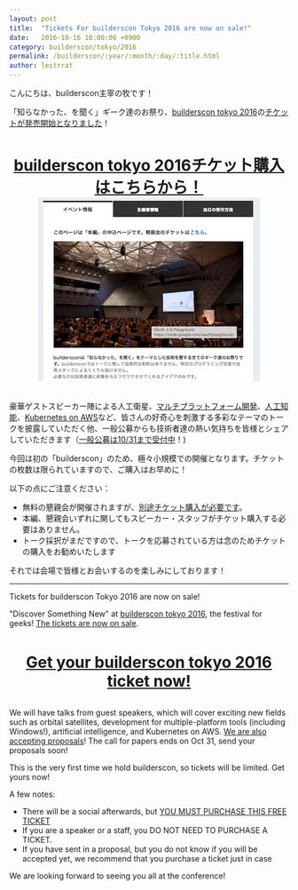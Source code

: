 ```yaml
---
layout: post
title:  "Tickets For builderscon Tokyo 2016 are now on sale!"
date:   2016-10-16 10:00:00 +0900
category: builderscon/tokyo/2016
permalink: /builderscon/:year/:month/:day/:title.html
author: lestrrat
---
```


こんにちは、builderscon主宰の牧です！

「知らなかった、を聞く」ギーク達のお祭り、[builderscon tokyo 2016](https://builderscon.io/builderscon/tokyo/2016)の[チケットが発売開始となりました](http://passmarket.yahoo.co.jp/event/show/detail/01jgthydx547.html)！

<br/><center><span style="font-size: 2em; font-weight: bold"><a href="http://passmarket.yahoo.co.jp/event/show/detail/01jgthydx547.html">builderscon tokyo 2016チケット購入はこちらから！</a></span><img src="/images/builderscon-tickets.png"></center><br/>


豪華ゲストスピーカー陣による人工衛星、[マルチプラットフォーム開発](https://builderscon.io/builderscon/tokyo/2016/session/d1996f70-1d04-4def-a13f-c8fed0415b77)、[人工知能](https://builderscon.io/builderscon/tokyo/2016/session/c89294cc-7a77-4973-9f6a-2ab50cdc70e8)、[Kubernetes on AWS](https://builderscon.io/builderscon/tokyo/2016/session/ff8657cb-a751-4415-ad93-374fb9fda2b6)など、皆さんの好奇心を刺激する多彩なテーマのトークを披露していただく他、一般公募からも技術者達の熱い気持ちを皆様とシェアしていただきます（[一般公募は10/31まで受付中](https://builderscon.builderscon/tokyo/2016/cfp)！)

今回は初の「builderscon」のため、極々小規模での開催となります。チケットの枚数は限られていますので、ご購入はお早めに！

以下の点にご注意ください：

* 無料の懇親会が開催されますが、[別途チケット購入が必要です](http://passmarket.yahoo.co.jp/event/show/detail/01jgthydx547.html)。
* 本編、懇親会いずれに関してもスピーカー・スタッフがチケット購入する必要はありません。
* トーク採択がまだですので、トークを応募されている方は念のためチケットの購入をお勧めいたします

それでは会場で皆様とお会いするのを楽しみにしております！

---

Tickets for builderscon Tokyo 2016 are now on sale!

"Discover Something New" at [builderscon tokyo 2016](https://builderscon.io/builderscon/tokyo/2016), the festival for geeks! [The tickets are now on sale](http://passmarket.yahoo.co.jp/event/show/detail/01jgthydx547.html).

<br/><center><span style="font-size: 2em; font-weight: bold"><a href="http://passmarket.yahoo.co.jp/event/show/detail/01jgthydx547.htm">Get your builderscon tokyo 2016 ticket now!</a></span></center><br/>

We will have talks from guest speakers, which will cover exciting new fields such as orbital satellites, development for multiple-platform tools (including Windows!), artificial intelligence, and Kubernetes on AWS. [We are also accepting proposals](https://builderscon.io/builderscon/tokyo/2016/cfp)! The call for papers ends on Oct 31, send your proposals soon!

This is the very first time we hold builderscon, so tickets will be limited. Get yours now!

A few notes:

* There will be a social afterwards, but [YOU MUST PURCHASE THIS FREE TICKET](http://passmarket.yahoo.co.jp/event/show/detail/01jgthydx547.html)
* If you are a speaker or a staff, you DO NOT NEED TO PURCHASE A TICKET.
* If you have sent in a proposal, but you do not know if you will be accepted yet, we recommend that you purchase a ticket just in case

We are looking forward to seeing you all at the conference!
